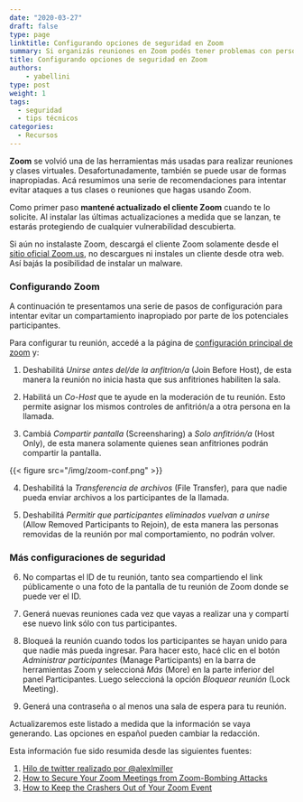 ```yaml
---
date: "2020-03-27"
draft: false
type: page
linktitle: Configurando opciones de seguridad en Zoom
summary: Si organizás reuniones en Zoom podés tener problemas con personas que se unan a tu reunión y se comporten inapropiadamente. En este post compilamos algunas acciones que pueden hacer tu reunión más segura.
title: Configurando opciones de seguridad en Zoom
authors: 
    - yabellini
type: post
weight: 1
tags: 
  - seguridad
  - tips técnicos 
categories:
  - Recursos
---
```


**Zoom** se volvió una de las herramientas más usadas para realizar reuniones y clases virtuales. Desafortunadamente, también se puede usar de formas inapropiadas. Acá resumimos una serie de recomendaciones para intentar evitar ataques a tus clases o reuniones que hagas usando Zoom.

Como primer paso **mantené actualizado el cliente Zoom** cuando te lo solicite. Al instalar las últimas actualizaciones a medida que se lanzan, te estarás protegiendo de cualquier vulnerabilidad descubierta.

Si aún no instalaste Zoom, descargá el cliente Zoom solamente desde el [sitio oficial Zoom.us](https://zoom.us/), no descargues ni instales un cliente desde otra web. Así bajás la posibilidad de instalar un malware.

### Configurando Zoom

A continuación te presentamos una serie de pasos de configuración para intentar evitar un compartamiento inapropiado por parte de los potenciales participantes.  

Para configurar tu reunión, accedé a la página de [configuración principal de zoom](https://zoom.us/account/setting) y:

1. Deshabilitá *Unirse antes del/de la anfitrion/a* (Join Before Host), de esta manera la reunión no inicia hasta que sus anfitriones habiliten la sala.

2. Habilitá un *Co-Host* que te ayude en la moderación de tu reunión. Esto permite asignar los mismos controles de anfitrión/a a otra persona en la llamada.

3. Cambiá *Compartir pantalla* (Screensharing) a *Solo anfitrión/a* (Host Only), de esta manera solamente quienes sean anfitriones podrán compartir la pantalla.

{{< figure src="/img/zoom-conf.png" >}}


4. Deshabilitá la *Transferencia de archivos* (File Transfer), para que nadie pueda enviar archivos a los participantes de la llamada.

5. Deshabilitá *Permitir que participantes eliminados vuelvan a unirse* (Allow Removed Participants to Rejoin), de esta manera las personas removidas de la reunión por mal comportamiento, no podrán volver.

### Más configuraciones de seguridad

6. No compartas el ID de tu reunión, tanto sea compartiendo el link públicamente o una foto de la pantalla de tu reunión de Zoom donde se puede ver el ID.

7. Generá nuevas reuniones cada vez que vayas a realizar una y compartí ese nuevo link sólo con tus participantes.

8. Bloqueá la reunión cuando todos los participantes se hayan unido para que nadie más pueda ingresar. Para hacer esto, hacé clic en el botón *Administrar participantes* (Manage Participants) en la barra de herramientas Zoom y seleccioná *Más* (More) en la parte inferior del panel Participantes. Luego seleccioná la opción *Bloquear reunión* (Lock Meeting).

9. Generá una contraseña o al menos una sala de espera para tu reunión.

Actualizaremos este listado a medida que la información se vaya generando. Las opciones en español pueden cambiar la redacción.

Esta información fue sido resumida desde las siguientes fuentes:

1. [Hilo de twitter realizado por @alexlmiller](https://twitter.com/alexlmiller/status/1240073789586714626?s=20)
2. [How to Secure Your Zoom Meetings from Zoom-Bombing Attacks](https://www.bleepingcomputer.com/news/software/how-to-secure-your-zoom-meetings-from-zoom-bombing-attacks/)
3. [How to Keep the Crashers Out of Your Zoom Event](https://blog.zoom.us/wordpress/2020/03/20/keep-the-party-crashers-from-crashing-your-zoom-event/)
